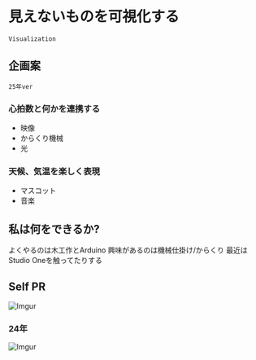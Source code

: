 # 見えないものを可視化する
`Visualization`

## 企画案
`25年ver`

### 心拍数と何かを連携する
- 映像
- からくり機械
- 光

### 天候、気温を楽しく表現
- マスコット
- 音楽

## 私は何をできるか?
よくやるのは木工作とArduino
興味があるのは機械仕掛け/からくり
最近はStudio Oneを触ってたりする

## Self PR
![Imgur](https://i.imgur.com/YRObfHx.png)

### 24年
![Imgur](https://i.imgur.com/GlklByf.png)
